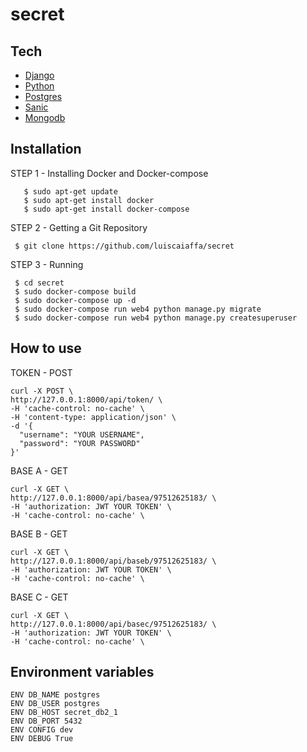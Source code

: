 # secret

  ## Tech
  
  * [Django](https://www.djangoproject.com/) 
  * [Python](https://www.python.org/) 
  * [Postgres](https://www.postgresql.org/) 
  * [Sanic](https://sanic.readthedocs.io/en/latest/)
  * [Mongodb](https://docs.mongodb.com/)
  
   ## Installation
  STEP 1 - Installing Docker and Docker-compose
  ```
     $ sudo apt-get update
     $ sudo apt-get install docker
     $ sudo apt-get install docker-compose
  ```
  
  STEP 2 - Getting a Git Repository
  ```
   $ git clone https://github.com/luiscaiaffa/secret
  ```
   
  STEP 3  - Running
  ```
   $ cd secret
   $ sudo docker-compose build
   $ sudo docker-compose up -d
   $ sudo docker-compose run web4 python manage.py migrate
   $ sudo docker-compose run web4 python manage.py createsuperuser   
  ```
  
  ## How to use
  TOKEN - POST
  ```
  curl -X POST \
  http://127.0.0.1:8000/api/token/ \
  -H 'cache-control: no-cache' \
  -H 'content-type: application/json' \
  -d '{
    "username": "YOUR USERNAME",
    "password": "YOUR PASSWORD"
  }'
  ```
  
  BASE A - GET
  ```
  curl -X GET \
  http://127.0.0.1:8000/api/basea/97512625183/ \
  -H 'authorization: JWT YOUR TOKEN' \
  -H 'cache-control: no-cache' \
  ```
  
  BASE B - GET
  ```
  curl -X GET \
  http://127.0.0.1:8000/api/baseb/97512625183/ \
  -H 'authorization: JWT YOUR TOKEN' \
  -H 'cache-control: no-cache' \
  ```
  
  BASE C - GET
  ```
  curl -X GET \
  http://127.0.0.1:8000/api/basec/97512625183/ \
  -H 'authorization: JWT YOUR TOKEN' \
  -H 'cache-control: no-cache' \
  ```
  
  ## Environment variables
  ```
  ENV DB_NAME postgres
  ENV DB_USER postgres
  ENV DB_HOST secret_db2_1
  ENV DB_PORT 5432
  ENV CONFIG dev
  ENV DEBUG True
  ```
  
  
  
